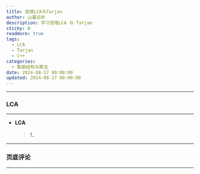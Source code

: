 ```yaml
---
title: 倍增LCA与Tarjan
author: 山暮云秋
description: 学习倍增LCA 与 Tarjan
sticky: 0
readmore: true
tags:
  - LCA
  - Tarjan
  - C++
categories:
  - 数据结构与算法
date: 2024-08-17 00:00:00
updated: 2024-08-17 00:00:00
---
```


---

### **LCA**

---

- **LCA**

  > 1、

  <!-- more -->

---

### **页底评论**

---
